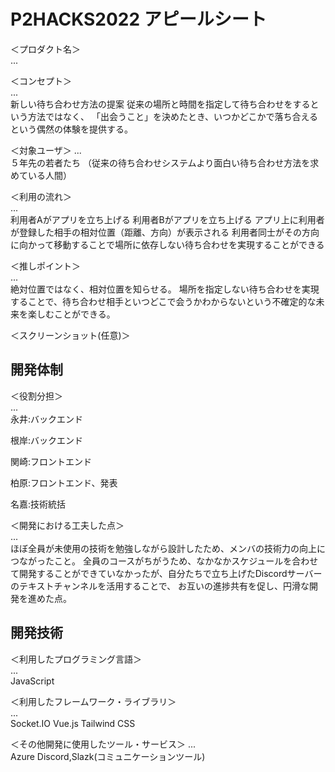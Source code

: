 # P2HACKS2022 アピールシート 

＜プロダクト名＞  
... 

＜コンセプト＞  
...  
新しい待ち合わせ方法の提案
従来の場所と時間を指定して待ち合わせをするという方法ではなく、
「出会うこと」を決めたとき、いつかどこかで落ち合えるという偶然の体験を提供する。

＜対象ユーザ＞
...  
５年先の若者たち
（従来の待ち合わせシステムより面白い待ち合わせ方法を求めている人間）

＜利用の流れ＞  
...  
利用者Aがアプリを立ち上げる
利用者Bがアプリを立ち上げる
アプリ上に利用者が登録した相手の相対位置（距離、方向）が表示される
利用者同士がその方向に向かって移動することで場所に依存しない待ち合わせを実現することができる

＜推しポイント＞  
...  
絶対位置ではなく、相対位置を知らせる。
場所を指定しない待ち合わせを実現することで、待ち合わせ相手といつどこで会うかわからないという不確定的な未来を楽しむことができる。

＜スクリーンショット(任意)＞  

## 開発体制  

＜役割分担＞  
...  
永井:バックエンド

根岸:バックエンド

関崎:フロントエンド

柏原:フロントエンド、発表

名嘉:技術統括

＜開発における工夫した点＞  
...  
ほぼ全員が未使用の技術を勉強しながら設計したため、メンバの技術力の向上につながったこと。
全員のコースがちがうため、なかなかスケジュールを合わせて開発することができていなかったが、自分たちで立ち上げたDiscordサーバーのテキストチャンネルを活用することで、
お互いの進捗共有を促し、円滑な開発を進めた点。

## 開発技術 

＜利用したプログラミング言語＞  
...  
JavaScript


＜利用したフレームワーク・ライブラリ＞  
...  
Socket.IO
Vue.js
Tailwind CSS

＜その他開発に使用したツール・サービス＞
...  
Azure
Discord,Slazk(コミュニケーションツール)
